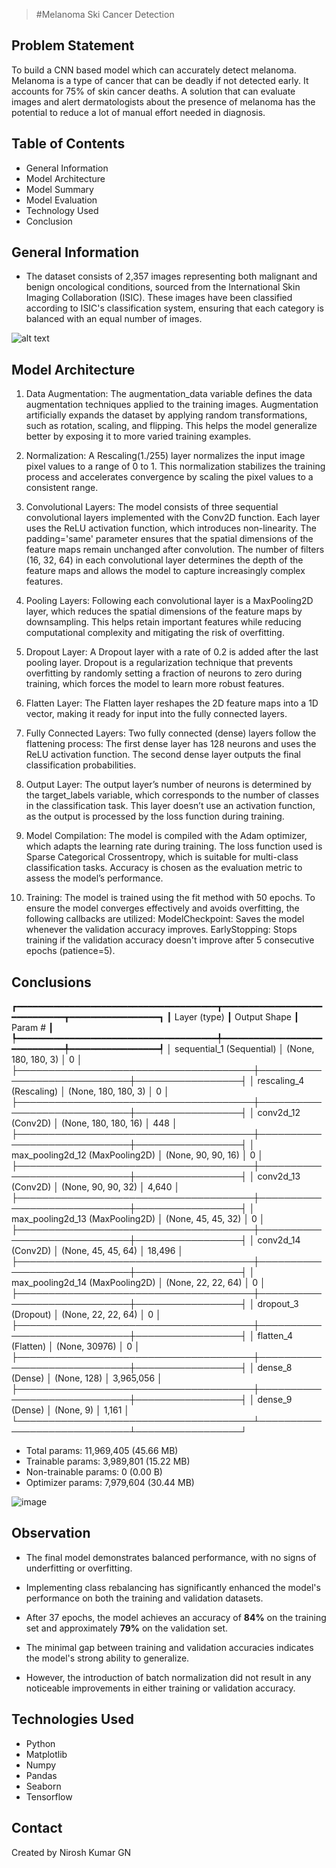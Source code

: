 > #Melanoma Ski Cancer Detection

## Problem Statement
To build a CNN based model which can accurately detect melanoma. Melanoma is a type of cancer that can be deadly if not detected early. It accounts for 75% of skin cancer deaths. A solution that can evaluate images and alert dermatologists about the presence of melanoma has the potential to reduce a lot of manual effort needed in diagnosis.


## Table of Contents
* General Information
* Model Architecture
* Model Summary
* Model Evaluation
* Technology Used
* Conclusion


## General Information
- The dataset consists of 2,357 images representing both malignant and benign oncological conditions, sourced from the International Skin Imaging Collaboration (ISIC). These images have been classified according to ISIC's classification system, ensuring that each category is balanced with an equal number of images.

![alt text](image.png)

## Model Architecture

1. Data Augmentation:
The augmentation_data variable defines the data augmentation techniques applied to the training images. Augmentation artificially expands the dataset by applying random transformations, such as rotation, scaling, and flipping. This helps the model generalize better by exposing it to more varied training examples.

2. Normalization:
A Rescaling(1./255) layer normalizes the input image pixel values to a range of 0 to 1. This normalization stabilizes the training process and accelerates convergence by scaling the pixel values to a consistent range.

3. Convolutional Layers:
The model consists of three sequential convolutional layers implemented with the Conv2D function. Each layer uses the ReLU activation function, which introduces non-linearity.
The padding='same' parameter ensures that the spatial dimensions of the feature maps remain unchanged after convolution.
The number of filters (16, 32, 64) in each convolutional layer determines the depth of the feature maps and allows the model to capture increasingly complex features.

4. Pooling Layers:
Following each convolutional layer is a MaxPooling2D layer, which reduces the spatial dimensions of the feature maps by downsampling. This helps retain important features while reducing computational complexity and mitigating the risk of overfitting.

5. Dropout Layer:
A Dropout layer with a rate of 0.2 is added after the last pooling layer. Dropout is a regularization technique that prevents overfitting by randomly setting a fraction of neurons to zero during training, which forces the model to learn more robust features.

6. Flatten Layer:
The Flatten layer reshapes the 2D feature maps into a 1D vector, making it ready for input into the fully connected layers.

7. Fully Connected Layers:
Two fully connected (dense) layers follow the flattening process:
The first dense layer has 128 neurons and uses the ReLU activation function.
The second dense layer outputs the final classification probabilities.

8. Output Layer:
The output layer’s number of neurons is determined by the target_labels variable, which corresponds to the number of classes in the classification task. This layer doesn’t use an activation function, as the output is processed by the loss function during training.

9. Model Compilation:
The model is compiled with the Adam optimizer, which adapts the learning rate during training. The loss function used is Sparse Categorical Crossentropy, which is suitable for multi-class classification tasks.
Accuracy is chosen as the evaluation metric to assess the model’s performance.

10. Training:
The model is trained using the fit method with 50 epochs. To ensure the model converges effectively and avoids overfitting, the following callbacks are utilized:
ModelCheckpoint: Saves the model whenever the validation accuracy improves.
EarlyStopping: Stops training if the validation accuracy doesn't improve after 5 consecutive epochs (patience=5).



## Conclusions

┏━━━━━━━━━━━━━━━━━━━━━━━━━━━━━━━━━━━━━━┳━━━━━━━━━━━━━━━━━━━━━━━━━━━━━┳━━━━━━━━━━━━━━━━━┓
┃ Layer (type)                         ┃ Output Shape                ┃         Param # ┃
┡━━━━━━━━━━━━━━━━━━━━━━━━━━━━━━━━━━━━━━╇━━━━━━━━━━━━━━━━━━━━━━━━━━━━━╇━━━━━━━━━━━━━━━━━┩
│ sequential_1 (Sequential)            │ (None, 180, 180, 3)         │               0 │
├──────────────────────────────────────┼─────────────────────────────┼─────────────────┤
│ rescaling_4 (Rescaling)              │ (None, 180, 180, 3)         │               0 │
├──────────────────────────────────────┼─────────────────────────────┼─────────────────┤
│ conv2d_12 (Conv2D)                   │ (None, 180, 180, 16)        │             448 │
├──────────────────────────────────────┼─────────────────────────────┼─────────────────┤
│ max_pooling2d_12 (MaxPooling2D)      │ (None, 90, 90, 16)          │               0 │
├──────────────────────────────────────┼─────────────────────────────┼─────────────────┤
│ conv2d_13 (Conv2D)                   │ (None, 90, 90, 32)          │           4,640 │
├──────────────────────────────────────┼─────────────────────────────┼─────────────────┤
│ max_pooling2d_13 (MaxPooling2D)      │ (None, 45, 45, 32)          │               0 │
├──────────────────────────────────────┼─────────────────────────────┼─────────────────┤
│ conv2d_14 (Conv2D)                   │ (None, 45, 45, 64)          │          18,496 │
├──────────────────────────────────────┼─────────────────────────────┼─────────────────┤
│ max_pooling2d_14 (MaxPooling2D)      │ (None, 22, 22, 64)          │               0 │
├──────────────────────────────────────┼─────────────────────────────┼─────────────────┤
│ dropout_3 (Dropout)                  │ (None, 22, 22, 64)          │               0 │
├──────────────────────────────────────┼─────────────────────────────┼─────────────────┤
│ flatten_4 (Flatten)                  │ (None, 30976)               │               0 │
├──────────────────────────────────────┼─────────────────────────────┼─────────────────┤
│ dense_8 (Dense)                      │ (None, 128)                 │       3,965,056 │
├──────────────────────────────────────┼─────────────────────────────┼─────────────────┤
│ dense_9 (Dense)                      │ (None, 9)                   │           1,161 │
└──────────────────────────────────────┴─────────────────────────────┴─────────────────┘

 - Total params: 11,969,405 (45.66 MB)
 - Trainable params: 3,989,801 (15.22 MB)
 - Non-trainable params: 0 (0.00 B)
 - Optimizer params: 7,979,604 (30.44 MB)

![image](https://github.com/user-attachments/assets/8203e4f6-552f-441d-ba14-8809ffe79ae4)


 ## Observation 
- The final model demonstrates balanced performance, with no signs of underfitting or overfitting.

- Implementing class rebalancing has significantly enhanced the model's performance on both the training and validation datasets.

- After 37 epochs, the model achieves an accuracy of **84%** on the training set and approximately **79%** on the validation set.

- The minimal gap between training and validation accuracies indicates the model's strong ability to generalize.

- However, the introduction of batch normalization did not result in any noticeable improvements in either training or validation accuracy.


## Technologies Used
- Python
- Matplotlib
- Numpy
- Pandas
- Seaborn
- Tensorflow


## Contact
Created by Nirosh Kumar GN 
